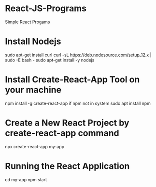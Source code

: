 # React-JS-Programs
Simple React Progams
# Install Nodejs
 sudo apt-get install curl
curl -sL https://deb.nodesource.com/setup_12.x | sudo -E bash -
sudo apt-get install -y nodejs
# Install Create-React-App Tool on your machine
npm install -g create-react-app
if npm not in system
sudo apt install npm
# Create a New React Project by create-react-app command
npx create-react-app my-app
# Running the React Application
cd my-app
npm start

